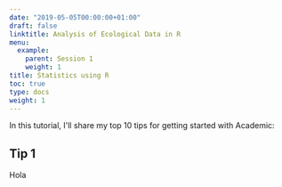 ```yaml
---
date: "2019-05-05T00:00:00+01:00"
draft: false
linktitle: Analysis of Ecological Data in R
menu:
  example:
    parent: Session 1
    weight: 1
title: Statistics using R
toc: true
type: docs
weight: 1
---
```


In this tutorial, I'll share my top 10 tips for getting started with Academic:

## Tip 1

Hola